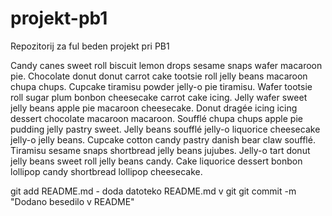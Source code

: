 # projekt-pb1
Repozitorij za ful beden projekt pri PB1

Candy canes sweet roll biscuit lemon drops sesame snaps wafer macaroon pie. Chocolate donut donut carrot cake tootsie roll jelly beans macaroon chupa chups. Cupcake tiramisu powder jelly-o pie tiramisu. Wafer tootsie roll sugar plum bonbon cheesecake carrot cake icing. Jelly wafer sweet jelly beans apple pie macaroon cheesecake. Donut dragée icing icing dessert chocolate macaroon macaroon. Soufflé chupa chups apple pie pudding jelly pastry sweet. Jelly beans soufflé jelly-o liquorice cheesecake jelly-o jelly beans. Cupcake cotton candy pastry danish bear claw soufflé. Tiramisu sesame snaps shortbread jelly beans jujubes. Jelly-o tart donut jelly beans sweet roll jelly beans candy. Cake liquorice dessert bonbon lollipop candy shortbread lollipop cheesecake.

git add README.md - doda datoteko README.md v git
git commit -m "Dodano besedilo v README"
